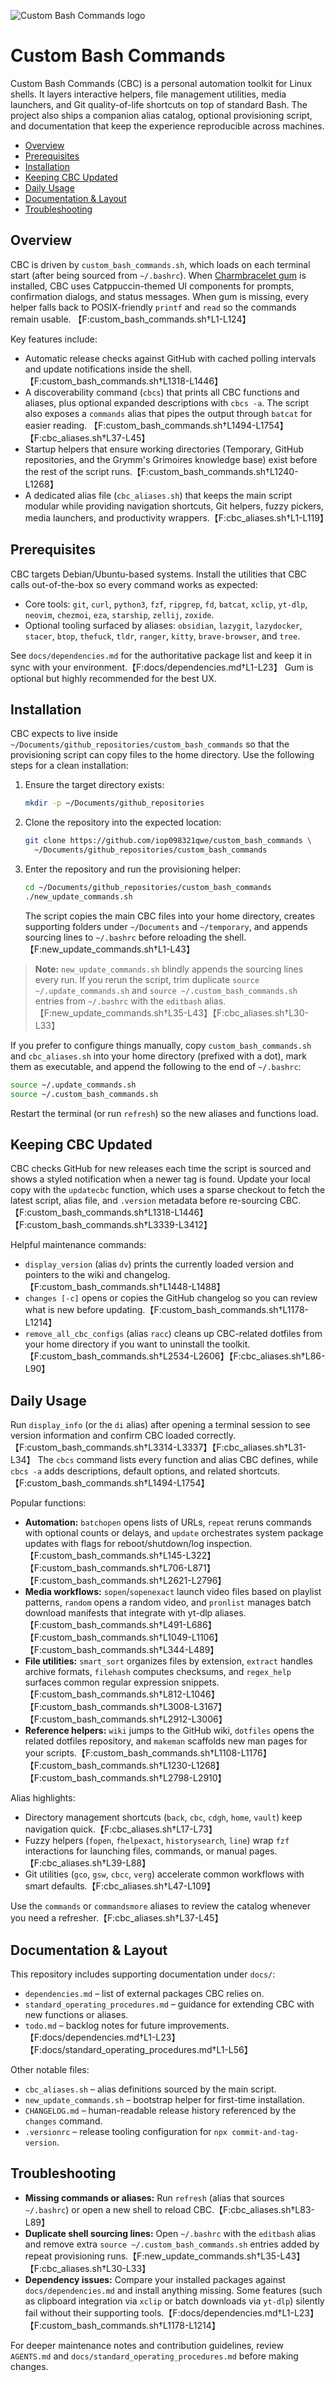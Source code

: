 ![Custom Bash Commands logo](cbc_logo_00001.png)

# Custom Bash Commands

Custom Bash Commands (CBC) is a personal automation toolkit for Linux shells.
It layers interactive helpers, file management utilities, media launchers, and
Git quality-of-life shortcuts on top of standard Bash. The project also ships a
companion alias catalog, optional provisioning script, and documentation that
keep the experience reproducible across machines.

- [Overview](#overview)
- [Prerequisites](#prerequisites)
- [Installation](#installation)
- [Keeping CBC Updated](#keeping-cbc-updated)
- [Daily Usage](#daily-usage)
- [Documentation & Layout](#documentation--layout)
- [Troubleshooting](#troubleshooting)

## Overview

CBC is driven by `custom_bash_commands.sh`, which loads on each terminal start
(after being sourced from `~/.bashrc`). When
[Charmbracelet gum](https://github.com/charmbracelet/gum) is installed, CBC uses
Catppuccin-themed UI components for prompts, confirmation dialogs, and status
messages. When gum is missing, every helper falls back to POSIX-friendly
`printf` and `read` so the commands remain usable.
【F:custom_bash_commands.sh†L1-L124】

Key features include:

- Automatic release checks against GitHub with cached polling intervals and
  update notifications inside the shell.【F:custom_bash_commands.sh†L1318-L1446】
- A discoverability command (`cbcs`) that prints all CBC functions and aliases,
  plus optional expanded descriptions with `cbcs -a`. The script also exposes a
  `commands` alias that pipes the output through `batcat` for easier reading.
  【F:custom_bash_commands.sh†L1494-L1754】【F:cbc_aliases.sh†L37-L45】
- Startup helpers that ensure working directories (Temporary, GitHub
  repositories, and the Grymm's Grimoires knowledge base) exist before the rest
  of the script runs.【F:custom_bash_commands.sh†L1240-L1268】
- A dedicated alias file (`cbc_aliases.sh`) that keeps the main script modular
  while providing navigation shortcuts, Git helpers, fuzzy pickers, media
  launchers, and productivity wrappers.【F:cbc_aliases.sh†L1-L119】

## Prerequisites

CBC targets Debian/Ubuntu-based systems. Install the utilities that CBC calls
out-of-the-box so every command works as expected:

- Core tools: `git`, `curl`, `python3`, `fzf`, `ripgrep`, `fd`, `batcat`,
  `xclip`, `yt-dlp`, `neovim`, `chezmoi`, `eza`, `starship`, `zellij`, `zoxide`.
- Optional tooling surfaced by aliases: `obsidian`, `lazygit`, `lazydocker`,
  `stacer`, `btop`, `thefuck`, `tldr`, `ranger`, `kitty`, `brave-browser`, and
  `tree`.

See `docs/dependencies.md` for the authoritative package list and keep it in
sync with your environment.【F:docs/dependencies.md†L1-L23】 Gum is optional but
highly recommended for the best UX.

## Installation

CBC expects to live inside
`~/Documents/github_repositories/custom_bash_commands` so that the provisioning
script can copy files to the home directory. Use the following steps for a clean
installation:

1. Ensure the target directory exists:
   ```bash
   mkdir -p ~/Documents/github_repositories
   ```
2. Clone the repository into the expected location:
   ```bash
   git clone https://github.com/iop098321qwe/custom_bash_commands \
     ~/Documents/github_repositories/custom_bash_commands
   ```
3. Enter the repository and run the provisioning helper:
   ```bash
   cd ~/Documents/github_repositories/custom_bash_commands
   ./new_update_commands.sh
   ```
   The script copies the main CBC files into your home directory, creates
   supporting folders under `~/Documents` and `~/temporary`, and appends
   sourcing lines to `~/.bashrc` before reloading the shell.
   【F:new_update_commands.sh†L1-L43】

> **Note:** `new_update_commands.sh` blindly appends the sourcing lines every
> run. If you rerun the script, trim duplicate `source ~/.update_commands.sh`
> and `source ~/.custom_bash_commands.sh` entries from `~/.bashrc` with the
> `editbash` alias.【F:new_update_commands.sh†L35-L43】【F:cbc_aliases.sh†L30-L33】

If you prefer to configure things manually, copy `custom_bash_commands.sh` and
`cbc_aliases.sh` into your home directory (prefixed with a dot), mark them as
executable, and append the following to the end of `~/.bashrc`:

```bash
source ~/.update_commands.sh
source ~/.custom_bash_commands.sh
```

Restart the terminal (or run `refresh`) so the new aliases and functions load.

## Keeping CBC Updated

CBC checks GitHub for new releases each time the script is sourced and shows a
styled notification when a newer tag is found. Update your local copy with the
`updatecbc` function, which uses a sparse checkout to fetch the latest script,
alias file, and `.version` metadata before re-sourcing CBC.【F:custom_bash_commands.sh†L1318-L1446】【F:custom_bash_commands.sh†L3339-L3412】

Helpful maintenance commands:

- `display_version` (alias `dv`) prints the currently loaded version and
  pointers to the wiki and changelog.【F:custom_bash_commands.sh†L1448-L1488】
- `changes [-c]` opens or copies the GitHub changelog so you can review what is
  new before updating.【F:custom_bash_commands.sh†L1178-L1214】
- `remove_all_cbc_configs` (alias `racc`) cleans up CBC-related dotfiles from
  your home directory if you want to uninstall the toolkit.【F:custom_bash_commands.sh†L2534-L2606】【F:cbc_aliases.sh†L86-L90】

## Daily Usage

Run `display_info` (or the `di` alias) after opening a terminal session to see
version information and confirm CBC loaded correctly.【F:custom_bash_commands.sh†L3314-L3337】【F:cbc_aliases.sh†L31-L34】
The `cbcs` command lists every function and alias CBC defines, while `cbcs -a`
adds descriptions, default options, and related shortcuts.
【F:custom_bash_commands.sh†L1494-L1754】

Popular functions:

- **Automation:** `batchopen` opens lists of URLs, `repeat` reruns commands with
  optional counts or delays, and `update` orchestrates system package updates
  with flags for reboot/shutdown/log inspection.【F:custom_bash_commands.sh†L145-L322】【F:custom_bash_commands.sh†L706-L871】【F:custom_bash_commands.sh†L2621-L2796】
- **Media workflows:** `sopen`/`sopenexact` launch video files based on playlist
  patterns, `random` opens a random video, and `pronlist` manages batch download
  manifests that integrate with yt-dlp aliases.【F:custom_bash_commands.sh†L491-L686】【F:custom_bash_commands.sh†L1049-L1106】【F:custom_bash_commands.sh†L344-L489】
- **File utilities:** `smart_sort` organizes files by extension, `extract`
  handles archive formats, `filehash` computes checksums, and `regex_help`
  surfaces common regular expression snippets.【F:custom_bash_commands.sh†L812-L1046】【F:custom_bash_commands.sh†L3008-L3167】【F:custom_bash_commands.sh†L2912-L3006】
- **Reference helpers:** `wiki` jumps to the GitHub wiki, `dotfiles` opens the
  related dotfiles repository, and `makeman` scaffolds new man pages for your
  scripts.【F:custom_bash_commands.sh†L1108-L1176】【F:custom_bash_commands.sh†L1230-L1268】【F:custom_bash_commands.sh†L2798-L2910】

Alias highlights:

- Directory management shortcuts (`back`, `cbc`, `cdgh`, `home`, `vault`) keep
  navigation quick.【F:cbc_aliases.sh†L17-L73】
- Fuzzy helpers (`fopen`, `fhelpexact`, `historysearch`, `line`) wrap `fzf`
  interactions for launching files, commands, or manual pages.
  【F:cbc_aliases.sh†L39-L88】
- Git utilities (`gco`, `gsw`, `cbcc`, `verg`) accelerate common workflows with
  smart defaults.【F:cbc_aliases.sh†L47-L109】

Use the `commands` or `commandsmore` aliases to review the catalog whenever you
need a refresher.【F:cbc_aliases.sh†L37-L45】

## Documentation & Layout

This repository includes supporting documentation under `docs/`:

- `dependencies.md` – list of external packages CBC relies on.
- `standard_operating_procedures.md` – guidance for extending CBC with new
  functions or aliases.
- `todo.md` – backlog notes for future improvements.【F:docs/dependencies.md†L1-L23】【F:docs/standard_operating_procedures.md†L1-L56】

Other notable files:

- `cbc_aliases.sh` – alias definitions sourced by the main script.
- `new_update_commands.sh` – bootstrap helper for first-time installation.
- `CHANGELOG.md` – human-readable release history referenced by the `changes`
  command.
- `.versionrc` – release tooling configuration for `npx commit-and-tag-version`.

## Troubleshooting

- **Missing commands or aliases:** Run `refresh` (alias that sources
  `~/.bashrc`) or open a new shell to reload CBC.【F:cbc_aliases.sh†L83-L89】
- **Duplicate shell sourcing lines:** Open `~/.bashrc` with the `editbash` alias
  and remove extra `source ~/.custom_bash_commands.sh` entries added by repeat
  provisioning runs.【F:new_update_commands.sh†L35-L43】【F:cbc_aliases.sh†L30-L33】
- **Dependency issues:** Compare your installed packages against
  `docs/dependencies.md` and install anything missing. Some features (such as
  clipboard integration via `xclip` or batch downloads via `yt-dlp`) silently
  fail without their supporting tools.【F:docs/dependencies.md†L1-L23】【F:custom_bash_commands.sh†L1178-L1214】

For deeper maintenance notes and contribution guidelines, review `AGENTS.md` and
`docs/standard_operating_procedures.md` before making changes.
